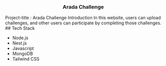 <h3 align="center"> Arada Challenge </h3>
Project-title : Arada Challenge 
<a name="introduction"> Introduction</a>
In this website, users can upload challenges, and other users can participate by completing those challenges.
## <a name="tech-stack"> Tech Stack</a>

- Node.js
- Nest.js
- Javascript
- MongoDB
- Tailwind CSS
